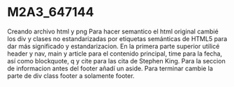 # M2A3_647144
Creando archivo html y png
Para hacer semantico el html original cambié los div y clases no estandarizadas por etiquetas semánticas de HTML5 para dar más significado y estandarizacion. En la primera parte superior utilicé header y nav, main y article para el contenido principal, time para la fecha, así como blockquote, q y cite para las cita de Stephen King. Para la seccion de informacion antes del footer añadí un aside. Para terminar cambie la parte de div class footer a solamente footer.
